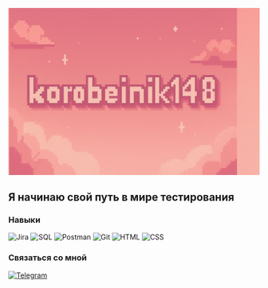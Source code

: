 [![Header](https://github.com/korobeinik148/korobeinik148/blob/main/assets/ChatGPT%20Image%2021%20%D0%B0%D0%B2%D0%B3.%202025%20%D0%B3.%2C%2017_21_08.png)](https://t.me/milliardessa)

## Я начинаю свой путь в мире тестирования

### Навыки
![Jira](https://img.shields.io/badge/-Jira-f9c2b3?style=for-the-badge&logo=jira&logoColor=c45774)
![SQL](https://img.shields.io/badge/-SQL-f9c2b3?style=for-the-badge&logo=mysql&logoColor=c45774)
![Postman](https://img.shields.io/badge/-Postman-f9c2b3?style=for-the-badge&logo=Postman&logoColor=c45774)
![Git](https://img.shields.io/badge/-Git-f9c2b3?style=for-the-badge&logo=Git&logoColor=c45774)
![HTML](https://img.shields.io/badge/-HTML-f9c2b3?style=for-the-badge&logo=HTML5&logoColor=c45774)
![CSS](https://img.shields.io/badge/-CSS-f9c2b3?style=for-the-badge&logo=CSS&logoColor=c45774)

### Связаться со мной
[![Telegram](https://img.shields.io/badge/-Telegram-f9c2b3?style=for-the-badge&logo=Telegram&logoColor=c45774)](https://t.me/milliardessa)
